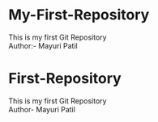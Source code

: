 # My-First-Repository
This is my first Git Repository
<br>
Author:- Mayuri Patil

# First-Repository
This is my first Git Repository
<br>
Author- Mayuri Patil
